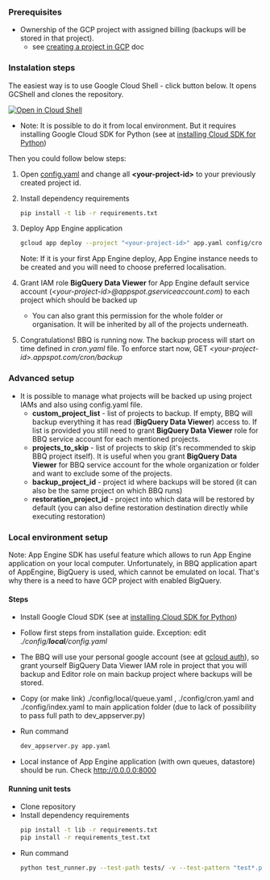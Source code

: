 ### Prerequisites
  * Ownership of the GCP project with assigned billing (backups will be stored in that project).
    * see [creating a project in GCP](https://support.google.com/cloud/answer/6251787?hl=en#) doc

### Instalation steps

The easiest way is to use Google Cloud Shell - click button below. It opens GCShell and clones the repository. 

<a href="https://console.cloud.google.com/cloudshell/open?git_repo=https://github.com/ocadotechnology/bbq&page=editor&open_in_editor=SETUP.md">
<img alt="Open in Cloud Shell" src ="http://gstatic.com/cloudssh/images/open-btn.png"></a>

<br>
  
  * Note: It is possible to do it from local environment. But it requires installing Google Cloud SDK for Python (see at [installing Cloud SDK for Python](https://cloud.google.com/appengine/docs/standard/python/download))

Then you could follow below steps:
1. Open [config.yaml](./config/prd/config.yaml) and change all **\<your-project-id\>** to your previously created project id. 

1. Install dependency requirements
      ```bash
      pip install -t lib -r requirements.txt
      ```
1.  Deploy App Engine application
       ```bash
       gcloud app deploy --project "<your-project-id>" app.yaml config/cron.yaml config/prd/queue.yaml config/index.yaml
       ```
  
    Note: If it is your first App Engine deploy, App Engine instance needs to be created and you will need to choose preferred localisation. 
1. Grant IAM role **BigQuery Data Viewer** for App Engine default service account (*\<your-project-id\>@appspot.gserviceaccount.com*) to each project which should be backed up
      * You can also grant this permission for the whole folder or organisation. It will be inherited by all of the projects underneath.

1. Congratulations! BBQ is running now. The backup process will start on time defined in *cron.yaml* file. 
To enforce start now, GET *\<your-project-id\>.appspot.com/cron/backup*

### Advanced setup
  * It is possible to manage what projects will be backed up using project IAMs and also using config.yaml file.
      * **custom_project_list** - list of projects to backup. If empty, BBQ will backup everything it has read (**BigQuery Data Viewer**) access to. If list is provided you still need to grant **BigQuery Data Viewer** role for BBQ service account for each mentioned projects.
      * **projects_to_skip** - list of projects to skip (it's recommended to skip BBQ project itself). It is useful when you grant **BigQuery Data Viewer** for BBQ service account for the whole organization or folder and want to exclude some of the projects.
      * **backup_project_id** - project id where backups will be stored (it can also be the same project on which BBQ runs)
      * **restoration_project_id** - project into which data will be restored by default (you can also define restoration destination directly while executing restoration)
      


### Local environment setup

Note: App Engine SDK has useful feature which allows to run App Engine application on your local computer. 
Unfortunately, in BBQ application apart of AppEngine, BigQuery is used, which cannot be emulated on local. 
That's why there is a need to have GCP project with enabled BigQuery.

#### Steps

* Install Google Cloud SDK (see at [installing Cloud SDK for Python](https://cloud.google.com/appengine/docs/standard/python/download))

* Follow first steps from installation guide. Exception: edit *./config/**local**/config.yaml*

* The BBQ will use your personal google account (see at [gcloud auth](https://cloud.google.com/sdk/gcloud/reference/auth/)), so grant yourself BigQuery Data Viewer IAM role in project that you will backup and Editor role on main backup project where backups will be stored.

* Copy (or make link) ./config/local/queue.yaml , ./config/cron.yaml and ./config/index.yaml to main application folder (due to lack of possibility to pass full path to dev_appserver.py)

* Run command 
  ```bash
  dev_appserver.py app.yaml
  ```
  
* Local instance of App Engine application (with own queues, datastore) should be run. Check http://0.0.0.0:8000


#### Running unit tests

* Clone repository
* Install dependency requirements
  ```bash
  pip install -t lib -r requirements.txt
  pip install -r requirements_test.txt
  ```
* Run command
  ```bash
  python test_runner.py --test-path tests/ -v --test-pattern "test*.py" <path to google cloud sdk> 
  ```

